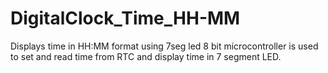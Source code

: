 # DigitalClock_Time_HH-MM
Displays time in HH:MM format using 7seg led
8 bit microcontroller is used to set and read time from RTC and display time in 7 segment LED.
